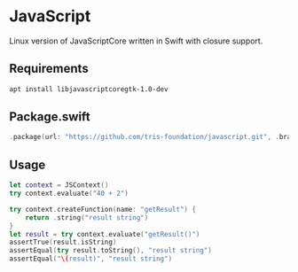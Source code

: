 # JavaScript

Linux version of JavaScriptCore written in Swift with closure support.

## Requirements

```bash
apt install libjavascriptcoregtk-1.0-dev
```

## Package.swift

```swift
.package(url: "https://github.com/tris-foundation/javascript.git", .branch("master"))
```

## Usage

```swift
let context = JSContext()
try context.evaluate("40 + 2")

try context.createFunction(name: "getResult") {
    return .string("result string")
}
let result = try context.evaluate("getResult()")
assertTrue(result.isString)
assertEqual(try result.toString(), "result string")
assertEqual("\(result)", "result string")
```
